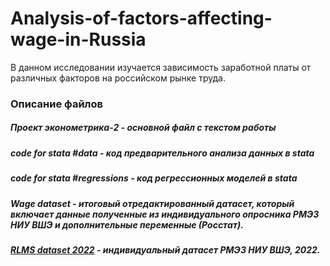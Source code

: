 # Analysis-of-factors-affecting-wage-in-Russia
В данном исследовании изучается зависимость заработной платы от различных факторов на российском рынке труда. 
### Описание файлов
##### Проект эконометрика-2 - основной файл с текстом работы 
##### code for stata #data - код предварительного анализа данных в stata
##### code for stata #regressions - код регрессионных моделей в stata

##### Wage dataset - итоговый отредактированный датасет, который включает данные полученные из индивидуального опросника РМЭЗ НИУ ВШЭ и дополнительные переменные (Росстат).
##### [RLMS dataset 2022](https://www.hse.ru/rlms/spss#:~:text=IBM%20SPSS%20Statistics-,%D0%92%D0%BE%D0%BB%D0%BD%D0%B0%2031%20(2022),-%D0%A0%D0%B5%D0%BF%D1%80%D0%B5%D0%B7%D0%B5%D0%BD%D1%82%D0%B0%D1%82%D0%B8%D0%B2%D0%BD%D0%B0%D1%8F%20%D0%B2%D1%8B%D0%B1%D0%BE%D1%80%D0%BA%D0%B0) - индивидуальный датасет РМЭЗ НИУ ВШЭ, 2022.
